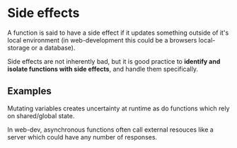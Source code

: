 # Side effects

A function is said to have a side effect if it updates something outside of it's local environment (in web-development this could be a browsers local-storage or a database).

Side effects are not inherently bad, but it is good practice to **identify and isolate functions with side effects**, and handle them specifically.

## Examples

Mutating variables creates uncertainty at runtime as do functions which rely on shared/global state.

In web-dev, asynchronous functions often call external resouces like a server which could have any number of responses.